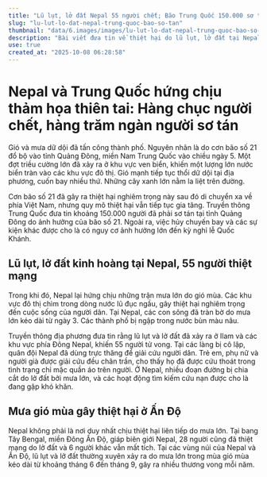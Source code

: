 ```yaml
---
title: "Lũ lụt, lở đất Nepal 55 người chết; Bão Trung Quốc 150.000 sơ tán"
slug: "lu-lut-lo-dat-nepal-trung-quoc-bao-so-tan"
thumbnail: "data/6.images/images/lu-lut-lo-dat-nepal-trung-quoc-bao-so-tan.webp"
description: "Bài viết đưa tin về thiệt hại do lũ lụt, lở đất tại Nepal khiến 55 người tử vong, cùng với đó là bão số 21 đổ bộ vào Quảng Đông, Trung Quốc gây thiệt hại lớn và buộc khoảng 150.000 người phải sơ tán. Ấn Độ cũng chịu ảnh hưởng bởi mưa lớn."
use: true
created_at: "2025-10-08 06:28:58"
---
```


# Nepal và Trung Quốc hứng chịu thảm họa thiên tai: Hàng chục người chết, hàng trăm ngàn người sơ tán

Gió và mưa dữ dội đã tấn công thành phố. Nguyên nhân là do cơn bão số 21 đổ bộ vào tỉnh Quảng Đông, miền Nam Trung Quốc vào chiều ngày 5. Một đợt triều cường lớn đã xảy ra ở khu vực ven biển, khiến một lượng lớn nước biển tràn vào các khu vực đô thị. Gió mạnh tiếp tục thổi dữ dội tại địa phương, cuốn bay nhiều thứ. Những cây xanh lớn nằm la liệt trên đường.

Cơn bão số 21 đã gây ra thiệt hại nghiêm trọng này sau đó di chuyển xa về phía Việt Nam, nhưng quy mô thiệt hại vẫn tiếp tục gia tăng. Truyền thông Trung Quốc đưa tin khoảng 150.000 người đã phải sơ tán tại tỉnh Quảng Đông do ảnh hưởng của bão số 21. Ngoài ra, việc hủy chuyến bay và các sự kiện khác được cho là có nguy cơ ảnh hưởng lớn đến kỳ nghỉ lễ Quốc Khánh.

## Lũ lụt, lở đất kinh hoàng tại Nepal, 55 người thiệt mạng

Trong khi đó, Nepal lại hứng chịu những trận mưa lớn do gió mùa. Các khu vực đô thị chìm trong dòng nước lũ đục ngầu, gây thiệt hại nghiêm trọng đến cuộc sống của người dân. Tại Nepal, các con sông đã tràn bờ do mưa lớn kéo dài từ ngày 3. Các thành phố bị ngập trong nước bùn màu nâu.

Truyền thông địa phương đưa tin rằng lũ lụt và lở đất đã xảy ra ở Ilam và các khu vực phía Đông Nepal, khiến 55 người tử vong. Tại các làng bị cô lập, quân đội Nepal đã dùng trực thăng để giải cứu người dân. Trẻ em, phụ nữ và người già được giải cứu đều chân trần, cho thấy họ đã được cứu thoát trong tình trạng chỉ mặc quần áo trên người. Ở Nepal, nhiều đoạn đường bị chia cắt do lở đất bởi mưa lớn, và các hoạt động tìm kiếm cứu nạn được cho là đang gặp khó khăn.

## Mưa gió mùa gây thiệt hại ở Ấn Độ

Nepal không phải là nơi duy nhất chịu thiệt hại liên tiếp do mưa lớn. Tại bang Tây Bengal, miền Đông Ấn Độ, giáp biên giới Nepal, 28 người cũng đã thiệt mạng do lở đất và 6 người khác vẫn mất tích. Tại các vùng núi của Nepal và Ấn Độ, lũ lụt và lở đất thường xuyên xảy ra do mưa lớn trong mùa gió mùa kéo dài từ khoảng tháng 6 đến tháng 9, gây ra nhiều thương vong mỗi năm.